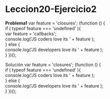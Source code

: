 # Leccion20-Ejercicio2
**Problema1**
var feature = 'closures'; 
(function () {     
	if ( typeof feature === 'undefined' ){         
		var feature = 'callbacks';         
		console.log('JS coders love its ' + feature );     
	} else {         
		console.log('JS developers love its ' + feature );     
	} 
})();

> 
Solución
  var feature = 'closures'; 
(function () {     
	if ( typeof feature === 'undefined' ){         
		console.log('JS coders love its ' + feature );     
	} else {         
		console.log('JS developers love its ' + feature );     
	} 
})();


